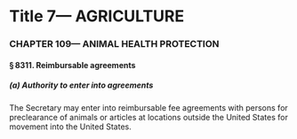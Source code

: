 
# Title 7— AGRICULTURE
### CHAPTER 109— ANIMAL HEALTH PROTECTION
#### § 8311. Reimbursable agreements
##### (a) Authority to enter into agreements

The Secretary may enter into reimbursable fee agreements with persons for preclearance of animals or articles at locations outside the United States for movement into the United States.
